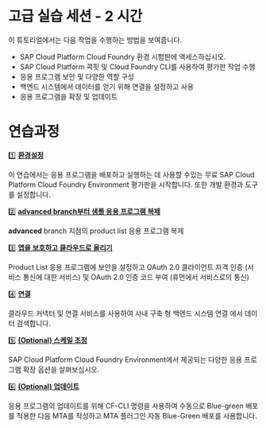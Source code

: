 # 고급 실습 세션 - 2 시간

이 튜토리얼에서는 다음 작업을 수행하는 방법을 보여줍니다.
* SAP Cloud Platform Cloud Foundry 환경 시험판에 액세스하십시오.
* SAP Cloud Platform 콕핏 및 Cloud Foundry CLI를 사용하여 평가판 작업 수행
* 응용 프로그램 보안 및 다양한 역할 구성
* 백엔드 시스템에서 데이터를 얻기 위해 연결을 설정하고 사용
* 응용 프로그램을 확장 및 업데이트

# 연습과정

:one: **[환경설정](../01_setup)**

이 연습에서는 응용 프로그램을 배포하고 실행하는 데 사용할 수있는 무료 SAP Cloud Platform Cloud Foundry Environment 평가판을 시작합니다. 또한 개발 환경과 도구를 설정합니다.

:two: **[advanced branch부터 샘플 응용 프로그램 복제](../11_clonebranch)**

**advanced** branch 지점의 product list 응용 프로그램 복제

:three: **[앱을 보호하고 클라우드로 올리기](../09_secure)**

Product List 응용 프로그램에 보안을 설정하고 OAuth 2.0 클라이언트 자격 인증 (서비스 통신에 대한 서비스) 및 OAuth 2.0 인증 코드 부여 (휴먼에서 서비스로의 통신)

:four: **[연결](../10_connectivity)**

클라우드 커넥터 및 연결 서비스를 사용하여 사내 구축 형 백엔드 시스템 연결 에서 데이터 검색합니다.

:five: **[(Optional) 스케일 조정](../07_scale)**

SAP Cloud Platform Cloud Foundry Environment에서 제공되는 다양한 응용 프로그램 확장 옵션을 살펴보십시오.

:six: **[(Optional) 업데이트](../08_update)**

응용 프로그램의 업데이트를 위해 CF-CLI 명령을 사용하여 수동으로 Blue-green 배포를 적용한 다음 MTA를 작성하고 MTA 플러그인 자동 Blue-Green 배포를 사용합니다.
